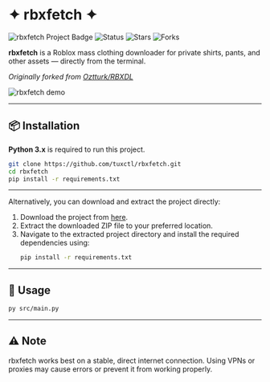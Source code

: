 # ✦ rbxfetch ✦

![rbxfetch Project Badge](https://img.shields.io/badge/Project-rbxfetch-blueviolet?style=for-the-badge&logo=python&logoColor=white)
![Status](https://img.shields.io/badge/Status-Active-brightgreen?style=for-the-badge&logo=appveyor)
![Stars](https://img.shields.io/github/stars/tuxctl/rbxfetch?style=for-the-badge&color=gold)
![Forks](https://img.shields.io/github/forks/tuxctl/rbxfetch?style=for-the-badge&color=lightgray)

**rbxfetch** is a Roblox mass clothing downloader for private shirts, pants, and other assets — directly from the terminal.

*Originally forked from [Oztturk/RBXDL](https://github.com/Oztturk/RBXDL "roblox pro")*


![rbxfetch demo](https://files.catbox.moe/q9wn0w.gif)

---


## 📦 Installation

**Python 3.x** is required to run this project.

```bash
git clone https://github.com/tuxctl/rbxfetch.git
cd rbxfetch
pip install -r requirements.txt
```

---

Alternatively, you can download and extract the project directly:

1.  Download the project from [here](https://github.com/tuxctl/rbxfetch/archive/refs/heads/main.zip).
2.  Extract the downloaded ZIP file to your preferred location.
3.  Navigate to the extracted project directory and install the required dependencies using:
    ```bash
    pip install -r requirements.txt
    ```

---

## 🚀 Usage

```bash
py src/main.py
```

---

## ⚠️ Note

rbxfetch works best on a stable, direct internet connection. Using VPNs or proxies may cause errors or prevent it from working properly.

